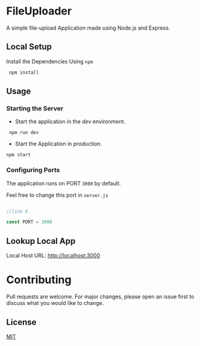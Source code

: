 # FileUploader

A simple file-upload Application made using Node.js and Express. 


## Local Setup

Install the Dependencies Using `npm`

```bash
 npm install
```
## Usage

### Starting the Server

- Start the application in the *dev* environment.
```
 npm run dev
```

- Start the Application in *production*.
```
npm start
```

### Configuring Ports
The application runs on PORT `3000` by default.

Feel free to change this port in `server.js`
```javascript

//line 6

const PORT = 3000
```

## Lookup Local App

Local Host URL: [http://localhost:3000](http://localhost:3000)

# Contributing
Pull requests are welcome. For major changes, please open an issue first to discuss what you would like to change.

## License
[MIT](https://choosealicense.com/licenses/mit/)
